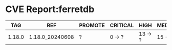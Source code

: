 # CVE Report:ferretdb
|  TAG   |       REF       | PROMOTE | CRITICAL |  HIGH   | MEDIUM  |  LOW   | UNKNOWN |
|--------|-----------------|---------|----------|---------|---------|--------|---------|
| 1.18.0 | 1.18.0_20240608 | ?       | 0 -> ?   | 13 -> ? | 15 -> ? | 0 -> ? | 2 -> ?  |
